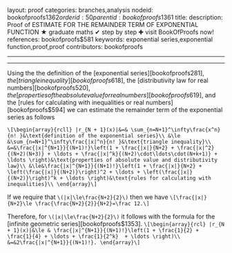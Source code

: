 layout: proof
categories: branches,analysis
nodeid: bookofproofs$1362
orderid: 50
parentid: bookofproofs$1361
title: 
description:  Proof of ESTIMATE FOR THE REMAINDER TERM OF EXPONENTIAL FUNCTION &#9733; graduate maths &#10004; step by step &#10010; visit BookOfProofs now!
references: bookofproofs$581
keywords: exponential series,exponential function,proof,proof
contributors: bookofproofs

---


---

Using the the definition of the [exponential series][bookofproofs$281], the [triangle inequality][bookofproofs$618], the [distributivity law for real numbers][bookofproofs$520], the [properties of the absolute value for real numbers][bookofproofs$619], and the [rules for calculating with inequalities or real numbers][bookofproofs$594] we can estimate the remainder term of the exponential series as follows

`\[\begin{array}{rcll}
|r_{N + 1}(x)|&=& \sum_{n=N+1}^\infty\frac{x^n}{n! }&\text{definition of the exponential series}\\
&\le &\sum_{n=N+1}^\infty\frac{|x|^n}{n! }&\text{triangle inequality}\\
&=&\frac{|x|^{N+1}}{(N+1)!}\left(1 + \frac{|x|}{N+2} + \frac{|x|^2}{(N+2)(N+3)} + \ldots + \frac{|x|^k}{(N+2)\cdot\ldots\cdot(N+k+1)} + \ldots \right)&\text{properties of absolute value and distributivity law}\\
&\le&\frac{|x|^{N+1}}{(N+1)!}\left(1 + \frac{|x|}{N+2} + \left(\frac{|x|}{(N+2)}\right)^2 + \ldots + \left(\frac{|x|}{(N+2)}\right)^k + \ldots \right)&\text{rules for calculating with inequalities}\\
\end{array}\]`

If we require that `\(|x|\le\frac{N+2}{2}\)` then we have 
`\[\frac{|x|}{N+2}\le \frac{\frac{N+2}{2}}{N+2}=\frac 12.\]`

Therefore, for `\(|x|\le\frac{N+2}{2}\)` it follows with the formula for the [infinite geometric series][bookofproofs$1353].
`\[\begin{array}{rcl}
|r_{N + 1}(x)|&\le & \frac{|x|^{N+1}}{(N+1)!}\left(1 + \frac{1}{2} + \frac{1}{4} + \ldots + \frac{1}{2^k}  + \ldots \right)\\
&=&2\frac{|x|^{N+1}}{(N+1)!}.
\end{array}\]`
